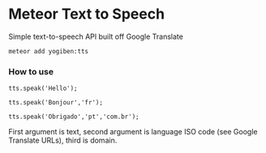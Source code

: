 Meteor Text to Speech
==========

Simple text-to-speech API built off Google Translate

`meteor add yogiben:tts`

### How to use ###
`tts.speak('Hello');`

`tts.speak('Bonjour','fr');`

`tts.speak('Obrigado','pt','com.br');`

First argument is text, second argument is language ISO code (see Google Translate URLs), third is domain.
